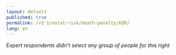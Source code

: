 ```yaml
---
layout: default
published: true
permalink: /v3_1/en/at-risk/death-penalty/KOR/
lang: en
---
```

_Expert respondents didn’t select any group of people for this right_
